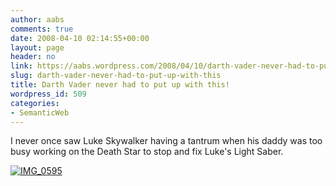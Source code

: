 ```yaml
---
author: aabs
comments: true
date: 2008-04-10 02:14:55+00:00
layout: page
header: no
link: https://aabs.wordpress.com/2008/04/10/darth-vader-never-had-to-put-up-with-this/
slug: darth-vader-never-had-to-put-up-with-this
title: Darth Vader never had to put up with this!
wordpress_id: 509
categories:
- SemanticWeb
---
```


I never once saw Luke Skywalker having a tantrum when his daddy was too busy working on the Death Star to stop and fix Luke's Light Saber.

[![IMG_0595](http://aabs.files.wordpress.com/2008/04/img-0595-thumb.jpg)](http://aabs.files.wordpress.com/2008/04/img-0595.jpg)
